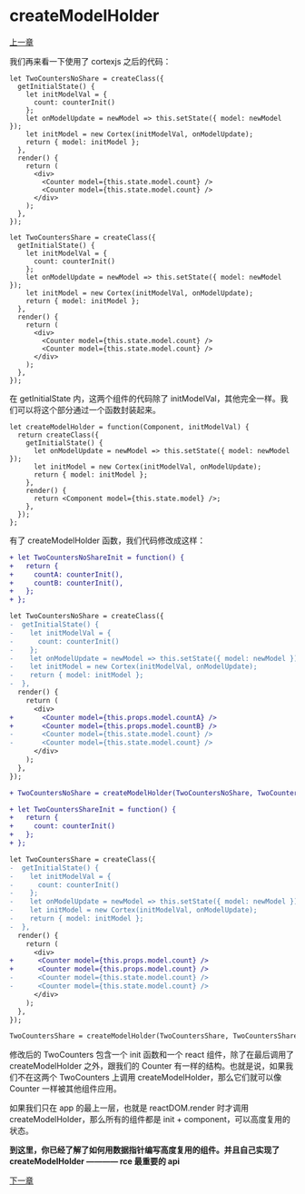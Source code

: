 # createModelHolder

[上一章](https://github.com/blackChef/rce/blob/chinese-doc/tutorial/twoCounters-3.md)

我们再来看一下使用了 cortexjs 之后的代码：

```
let TwoCountersNoShare = createClass({
  getInitialState() {
    let initModelVal = {
      count: counterInit()
    };
    let onModelUpdate = newModel => this.setState({ model: newModel });
    let initModel = new Cortex(initModelVal, onModelUpdate);
    return { model: initModel };
  },
  render() {
    return (
      <div>
        <Counter model={this.state.model.count} />
        <Counter model={this.state.model.count} />
      </div>
    );
  },
});
```

```
let TwoCountersShare = createClass({
  getInitialState() {
    let initModelVal = {
      count: counterInit()
    };
    let onModelUpdate = newModel => this.setState({ model: newModel });
    let initModel = new Cortex(initModelVal, onModelUpdate);
    return { model: initModel };
  },
  render() {
    return (
      <div>
        <Counter model={this.state.model.count} />
        <Counter model={this.state.model.count} />
      </div>
    );
  },
});
```

在 getInitialState 内，这两个组件的代码除了 initModelVal，其他完全一样。我们可以将这个部分通过一个函数封装起来。

```
let createModelHolder = function(Component, initModelVal) {
  return createClass({
    getInitialState() {
      let onModelUpdate = newModel => this.setState({ model: newModel });
      let initModel = new Cortex(initModelVal, onModelUpdate);
      return { model: initModel };
    },
    render() {
      return <Component model={this.state.model} />;
    },
  });
};
```

有了 createModelHolder 函数，我们代码修改成这样：

```diff
+ let TwoCountersNoShareInit = function() {
+   return {
+     countA: counterInit(),
+     countB: counterInit(),
+   };
+ };

let TwoCountersNoShare = createClass({
-  getInitialState() {
-    let initModelVal = {
-      count: counterInit()
-    };
-    let onModelUpdate = newModel => this.setState({ model: newModel });
-    let initModel = new Cortex(initModelVal, onModelUpdate);
-    return { model: initModel };
-  },
  render() {
    return (
      <div>
+       <Counter model={this.props.model.countA} />
+       <Counter model={this.props.model.countB} />
-       <Counter model={this.state.model.count} />
-       <Counter model={this.state.model.count} />
      </div>
    );
  },
});

+ TwoCountersNoShare = createModelHolder(TwoCountersNoShare, TwoCountersNoShareInit());
```

```diff
+ let TwoCountersShareInit = function() {
+   return {
+     count: counterInit()
+   };
+ };

let TwoCountersShare = createClass({
-  getInitialState() {
-    let initModelVal = {
-      count: counterInit()
-    };
-    let onModelUpdate = newModel => this.setState({ model: newModel });
-    let initModel = new Cortex(initModelVal, onModelUpdate);
-    return { model: initModel };
-  },
  render() {
    return (
      <div>
+      <Counter model={this.props.model.count} />
+      <Counter model={this.props.model.count} />
-      <Counter model={this.state.model.count} />
-      <Counter model={this.state.model.count} />
      </div>
    );
  },
});

TwoCountersShare = createModelHolder(TwoCountersShare, TwoCountersShareInit());
```

修改后的 TwoCounters 包含一个 init 函数和一个 react 组件，除了在最后调用了 createModelHolder 之外，跟我们的 Counter 有一样的结构。也就是说，如果我们不在这两个 TwoCounters 上调用 createModelHolder，那么它们就可以像 Counter 一样被其他组件应用。

如果我们只在 app 的最上一层，也就是 reactDOM.render 时才调用 createModelHolder，那么所有的组件都是 init + component，可以高度复用的状态。

**到这里，你已经了解了如何用数据指针编写高度复用的组件。并且自己实现了 createModelHolder ———— rce 最重要的 api**

[下一章](https://github.com/blackChef/rce/blob/chinese-doc/tutorial/model_init_view.md)



